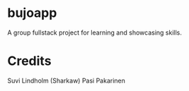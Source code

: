 # bujoapp

A group fullstack project for learning and showcasing skills.

# Credits

Suvi Lindholm (Sharkaw)
Pasi Pakarinen
